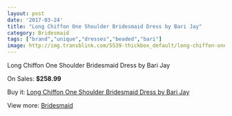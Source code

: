 ```yaml
---
layout: post
date: '2017-03-24'
title: "Long Chiffon One Shoulder Bridesmaid Dress by Bari Jay"
category: Bridesmaid
tags: ["brand","unique","dresses","beaded","bari"]
image: http://img.transblink.com/5539-thickbox_default/long-chiffon-one-shoulder-bridesmaid-dress-by-bari-jay.jpg
---
```

Long Chiffon One Shoulder Bridesmaid Dress by Bari Jay

On Sales: **$258.99**
<a href="https://www.transblink.com/en/bridesmaid/1804-long-chiffon-one-shoulder-bridesmaid-dress-by-bari-jay.html"><amp-img layout="responsive" width="600" height="600" src="//img.transblink.com/5539-thickbox_default/long-chiffon-one-shoulder-bridesmaid-dress-by-bari-jay.jpg" alt="Long Chiffon One Shoulder Bridesmaid Dress by Bari Jay 0" /></a>
<a href="https://www.transblink.com/en/bridesmaid/1804-long-chiffon-one-shoulder-bridesmaid-dress-by-bari-jay.html"><amp-img layout="responsive" width="600" height="600" src="//img.transblink.com/5540-thickbox_default/long-chiffon-one-shoulder-bridesmaid-dress-by-bari-jay.jpg" alt="Long Chiffon One Shoulder Bridesmaid Dress by Bari Jay 1" /></a>

Buy it: [Long Chiffon One Shoulder Bridesmaid Dress by Bari Jay](https://www.transblink.com/en/bridesmaid/1804-long-chiffon-one-shoulder-bridesmaid-dress-by-bari-jay.html "Long Chiffon One Shoulder Bridesmaid Dress by Bari Jay")

View more: [Bridesmaid](https://www.transblink.com/en/4-bridesmaid "Bridesmaid")